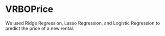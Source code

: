 # VRBOPrice
We used Ridge Regression, Lasso Regression, and Logistic Regression to predict the price of a new rental.
